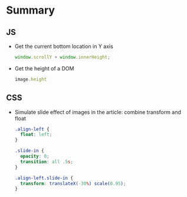 # Summary

## JS
- Get the current bottom location in Y axis
  ```js
  window.scrollY + window.innerHeight;
  ```
- Get the height of a DOM
  ```js
  image.height
  ```

## CSS
- Simulate slide effect of images in the article: combine transform and float
  ```css
  .align-left {
    float: left;
  }

  .slide-in {
    opacity: 0;
    transition: all .5s;
  }

  .align-left.slide-in {
    transform: translateX(-30%) scale(0.95);
  }
  ```